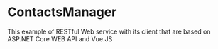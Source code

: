 # ContactsManager
This example of RESTful Web service with its client that are based on ASP.NET Core WEB API and Vue.JS
